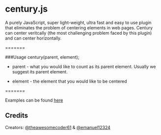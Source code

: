 century.js
=======

A purely JavaScript, super light-weight, ultra fast and easy to use plugin that eliminates the problem of centering elements in web pages. Century can center veritcally (the most challenging problem faced by this plugin) and can center horizontally.

=======

###Usage
century(parent, element);

- parent - what you would like to count as its parent element. Usually we suggest its parent element.

- element - the element that you would like to be centered

=======

Examples can be found [here](http://jsfiddle.net/emanuel12324/xxky0f1c/)

## Credits
Creators: [@theawesomecoder61](http://www.github.com/theawesomecoder61) & [@emanuel12324](http://www.github.com/emanuel12324)
